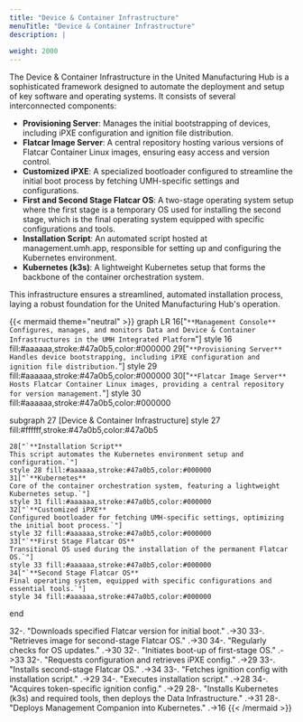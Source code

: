 ```yaml
---
title: "Device & Container Infrastructure"
menuTitle: "Device & Container Infrastructure"
description: |
  
weight: 2000
---
```

The Device & Container Infrastructure in the United Manufacturing Hub is a
sophisticated framework designed to automate the deployment and setup of key
software and operating systems. It consists of several interconnected components:

- **Provisioning Server**: Manages the initial bootstrapping of devices,
  including iPXE configuration and ignition file distribution.
- **Flatcar Image Server**: A central repository hosting various versions of
  Flatcar Container Linux images, ensuring easy access and version control.
- **Customized iPXE**: A specialized bootloader configured to streamline the
  initial boot process by fetching UMH-specific settings and configurations.
- **First and Second Stage Flatcar OS**: A two-stage operating system setup where
  the first stage is a temporary OS used for installing the second stage, which
  is the final operating system equipped with specific configurations and tools.
- **Installation Script**: An automated script hosted at management.umh.app,
  responsible for setting up and configuring the Kubernetes environment.
- **Kubernetes (k3s)**: A lightweight Kubernetes setup that forms the backbone
  of the container orchestration system.

This infrastructure ensures a streamlined, automated installation process, laying
a robust foundation for the United Manufacturing Hub's operation.

{{< mermaid theme="neutral" >}}
graph LR
  16["`**Management Console**
  Configures, manages, and monitors Data and Device & Container Infrastructures in the UMH Integrated Platform`"]
  style 16 fill:#aaaaaa,stroke:#47a0b5,color:#000000
  29["`**Provisioning Server**
  Handles device bootstrapping, including iPXE configuration and ignition file distribution.`"]
  style 29 fill:#aaaaaa,stroke:#47a0b5,color:#000000
  30["`**Flatcar Image Server**
  Hosts Flatcar Container Linux images, providing a central repository for version management.`"]
  style 30 fill:#aaaaaa,stroke:#47a0b5,color:#000000

  subgraph 27 [Device & Container Infrastructure]
    style 27 fill:#ffffff,stroke:#47a0b5,color:#47a0b5

    28["`**Installation Script**
    This script automates the Kubernetes environment setup and configuration.`"]
    style 28 fill:#aaaaaa,stroke:#47a0b5,color:#000000
    31["`**Kubernetes**
    Core of the container orchestration system, featuring a lightweight Kubernetes setup.`"]
    style 31 fill:#aaaaaa,stroke:#47a0b5,color:#000000
    32["`**Customized iPXE**
    Configured bootloader for fetching UMH-specific settings, optimizing the initial boot process.`"]
    style 32 fill:#aaaaaa,stroke:#47a0b5,color:#000000
    33["`**First Stage Flatcar OS**
    Transitional OS used during the installation of the permanent Flatcar OS.`"]
    style 33 fill:#aaaaaa,stroke:#47a0b5,color:#000000
    34["`**Second Stage Flatcar OS**
    Final operating system, equipped with specific configurations and essential tools.`"]
    style 34 fill:#aaaaaa,stroke:#47a0b5,color:#000000
  end

  32-. "Downloads specified
  Flatcar version for
  initial boot." .->30
  33-. "Retrieves image for
  second-stage Flatcar OS." .->30
  34-. "Regularly checks for
  OS updates." .->30
  32-. "Initiates boot-up of
  first-stage OS." .->33
  32-. "Requests configuration and
  retrieves iPXE config." .->29
  33-. "Installs second-stage
  Flatcar OS." .->34
  33-. "Fetches ignition config with
  installation script." .->29
  34-. "Executes installation script." .->28
  34-. "Acquires token-specific
  ignition config." .->29
  28-. "Installs Kubernetes (k3s) and
  required tools, then deploys
  the Data Infrastructure." .->31
  28-. "Deploys Management
  Companion into Kubernetes." .->16
{{< /mermaid >}}
